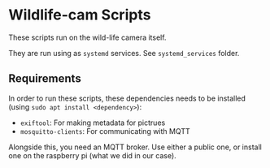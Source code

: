 # Wildlife-cam Scripts

These scripts run on the wild-life camera itself.

They are run using as `systemd` services. See `systemd_services` folder.

## Requirements

In order to run these scripts, these dependencies needs to be installed (using `sudo apt install <dependency>`):
- `exiftool`: For making metadata for pictrues
- `mosquitto-clients`: For communicating with MQTT

Alongside this, you need an MQTT broker. Use either a public one, or install one on the raspberry pi (what we did in our case).